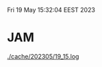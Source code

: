 Fri 19 May 15:32:04 EEST 2023
# JAM
<a href='./cache/202305/19_15.log'>./cache/202305/19_15.log</a>
